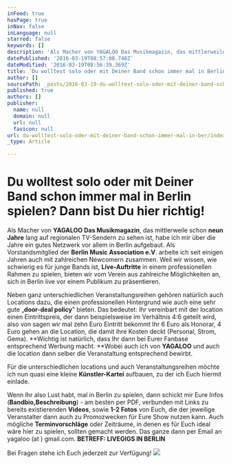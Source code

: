 ```yaml
---
inFeed: true
hasPage: true
inNav: false
inLanguage: null
starred: false
keywords: []
description: 'Als Macher von YAGALOO Das Musikmagazin, das mittlerweile schon neun Jahre lang auf regionalen TV-Sendern zu sehen ist, habe ich mir über die Jahre ein gutes Netzwerk vor allem in Berlin aufgebaut. Als Vorstandsmitglied der Berlin Music Association e.V. arbeite ich seit einigen Jahren auch mit zahlreichen Newcomern zusammen. Weil wir wissen, wie schwierig es für junge Bands ist, Live-Auftritte in einem professionellen Rahmen zu spielen, bieten wir vom Verein aus zahlreiche Möglichkeiten an, sich in Berlin live vor einem Publikum zu präsentieren.'
datePublished: '2016-03-19T08:57:08.748Z'
dateModified: '2016-03-19T08:56:39.369Z'
title: 'Du wolltest solo oder mit Deiner Band schon immer mal in Berlin spielen? Dann bist Du hier richtig!'
author: []
sourcePath: _posts/2016-03-19-du-wolltest-solo-oder-mit-deiner-band-schon-immer-mal-in-ber.md
published: true
authors: []
publisher:
  name: null
  domain: null
  url: null
  favicon: null
url: du-wolltest-solo-oder-mit-deiner-band-schon-immer-mal-in-ber/index.html
_type: Article

---
```

# Du wolltest solo oder mit Deiner Band schon immer mal in Berlin spielen? Dann bist Du hier richtig!

Als Macher von **YAGALOO Das Musikmagazin**, das mittlerweile schon **neun Jahre** lang auf regionalen TV-Sendern zu sehen ist, habe ich mir über die Jahre ein gutes Netzwerk vor allem in Berlin aufgebaut. Als Vorstandsmitglied der **Berlin Music Association e.V**. arbeite ich seit einigen Jahren auch mit zahlreichen Newcomern zusammen. Weil wir wissen, wie schwierig es für junge Bands ist, **Live-Auftritte** in einem professionellen Rahmen zu spielen, bieten wir vom Verein aus zahlreiche Möglichkeiten an, sich in Berlin live vor einem Publikum zu präsentieren.

Neben ganz unterschiedlichen Veranstaltungsreihen gehören natürlich auch Locations dazu, die einen professionellen Hintergrund wie auch eine sehr gute „**door-deal policy**" bieten. Das bedeutet: Ihr vereinbart mit der location einen Eintrittspreis, der dann beispielsweise im Verhältnis 4:6 geteilt wird, also von sagen wir mal zehn Euro Eintritt bekommt Ihr 6 Euro als Honorar, 4 Euro gehen an die Location, die damit ihre Kosten deckt (Personal, Strom, Gema). **Wichtig ist natürlich, dass Ihr dann bei Eurer Fanbase entsprechend Werbung macht. **Wobei auch ich von **YAGALOO** und auch die location dann selber die Veranstaltung entsprechend bewirbt.

Für die unterschiedlichen locations und auch Veranstaltungsreihen möchte ich nun quasi eine kleine **Künstler-Kartei** aufbauen, zu der ich Euch hiermit einlade.

Wenn Ihr also Lust habt, mal in Berlin zu spielen, dann schickt mir Eure Infos (**Bandbio,Beschreibung**) - am besten per PDF, verbunden mit Links zu bereits existierenden **Videos**, sowie **1-2 Fotos** von Euch, die der jeweilige Veranstalter dann auch zu Promozwecken für Eure Show nutzen kann. Auch mögliche **Terminvorschläge** oder Zeiträume, in denen es für Euch ideal wäre hier zu spielen, sollten gemacht werden. Das ganze dann per Email an yagaloo (at ) gmail.com. **BETREFF: LIVEGIGS IN BERLIN**

Bei Fragen stehe ich Euch jederzeit zur Verfügung!
![](https://the-grid-user-content.s3-us-west-2.amazonaws.com/6b61f967-b78f-4e78-9ddb-9372751e973f.jpg)